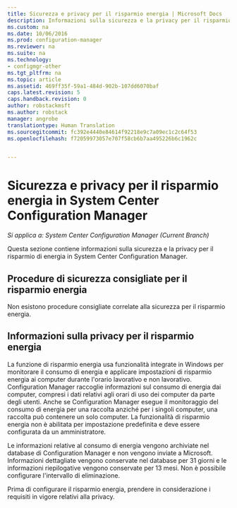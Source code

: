 ```yaml
---
title: Sicurezza e privacy per il risparmio energia | Microsoft Docs
description: Informazioni sulla sicurezza e la privacy per il risparmio di energia in System Center Configuration Manager.
ms.custom: na
ms.date: 10/06/2016
ms.prod: configuration-manager
ms.reviewer: na
ms.suite: na
ms.technology:
- configmgr-other
ms.tgt_pltfrm: na
ms.topic: article
ms.assetid: 469ff35f-59a1-484d-902b-107dd6070baf
caps.latest.revision: 5
caps.handback.revision: 0
author: robstackmsft
ms.author: robstack
manager: angrobe
translationtype: Human Translation
ms.sourcegitcommit: fc392e4440e84614f92218e9c7a09ec1c2c64f53
ms.openlocfilehash: f72059973057e707f58cb6b7aa495226b6c1962c


---
```

# <a name="security-and-privacy-for-power-management-in-system-center-configuration-manager"></a>Sicurezza e privacy per il risparmio energia in System Center Configuration Manager

*Si applica a: System Center Configuration Manager (Current Branch)*

Questa sezione contiene informazioni sulla sicurezza e la privacy per il risparmio di energia in System Center Configuration Manager.  

## <a name="security-best-practices-for-power-management"></a>Procedure di sicurezza consigliate per il risparmio energia  
 Non esistono procedure consigliate correlate alla sicurezza per il risparmio energia.  

## <a name="privacy-information-for-power-management"></a>Informazioni sulla privacy per il risparmio energia  
 La funzione di risparmio energia usa funzionalità integrate in Windows per monitorare il consumo di energia e applicare impostazioni di risparmio energia ai computer durante l'orario lavorativo e non lavorativo. Configuration Manager raccoglie informazioni sul consumo di energia dai computer, compresi i dati relativi agli orari di uso dei computer da parte degli utenti. Anche se Configuration Manager esegue il monitoraggio del consumo di energia per una raccolta anziché per i singoli computer, una raccolta può contenere un solo computer. La funzionalità di risparmio energia non è abilitata per impostazione predefinita e deve essere configurata da un amministratore.  

 Le informazioni relative al consumo di energia vengono archiviate nel database di Configuration Manager e non vengono inviate a Microsoft. Informazioni dettagliate vengono conservate nel database per 31 giorni e le informazioni riepilogative vengono conservate per 13 mesi. Non è possibile configurare l'intervallo di eliminazione.  

 Prima di configurare il risparmio energia, prendere in considerazione i requisiti in vigore relativi alla privacy.  



<!--HONumber=Dec16_HO3-->



